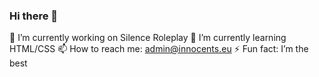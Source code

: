 ### Hi there 👋

🔭 I’m currently working on Silence Roleplay
🌱 I’m currently learning HTML/CSS
📫 How to reach me: admin@innocents.eu
⚡ Fun fact: I’m the best

